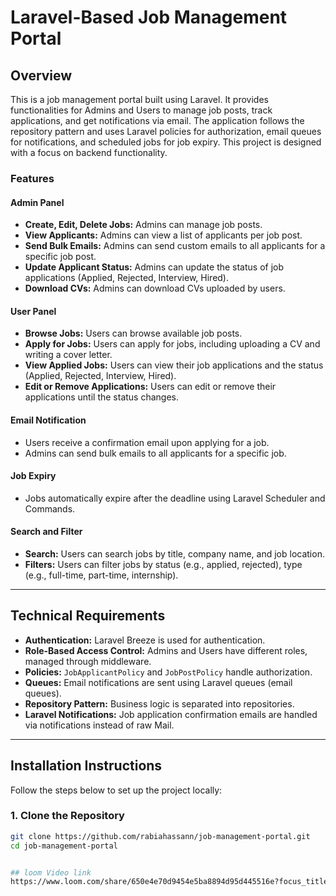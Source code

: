 # Laravel-Based Job Management Portal

## Overview

This is a job management portal built using Laravel. It provides functionalities for Admins and Users to manage job posts, track applications, and get notifications via email. The application follows the repository pattern and uses Laravel policies for authorization, email queues for notifications, and scheduled jobs for job expiry. This project is designed with a focus on backend functionality.

### Features

#### Admin Panel
- **Create, Edit, Delete Jobs:** Admins can manage job posts.
- **View Applicants:** Admins can view a list of applicants per job post.
- **Send Bulk Emails:** Admins can send custom emails to all applicants for a specific job post.
- **Update Applicant Status:** Admins can update the status of job applications (Applied, Rejected, Interview, Hired).
- **Download CVs:** Admins can download CVs uploaded by users.

#### User Panel
- **Browse Jobs:** Users can browse available job posts.
- **Apply for Jobs:** Users can apply for jobs, including uploading a CV and writing a cover letter.
- **View Applied Jobs:** Users can view their job applications and the status (Applied, Rejected, Interview, Hired).
- **Edit or Remove Applications:** Users can edit or remove their applications until the status changes.

#### Email Notification
- Users receive a confirmation email upon applying for a job.
- Admins can send bulk emails to all applicants for a specific job.

#### Job Expiry
- Jobs automatically expire after the deadline using Laravel Scheduler and Commands.

#### Search and Filter
- **Search:** Users can search jobs by title, company name, and job location.
- **Filters:** Users can filter jobs by status (e.g., applied, rejected), type (e.g., full-time, part-time, internship).

---

## Technical Requirements

- **Authentication:** Laravel Breeze is used for authentication.
- **Role-Based Access Control:** Admins and Users have different roles, managed through middleware.
- **Policies:** `JobApplicantPolicy` and `JobPostPolicy` handle authorization.
- **Queues:** Email notifications are sent using Laravel queues (email queues).
- **Repository Pattern:** Business logic is separated into repositories.
- **Laravel Notifications:** Job application confirmation emails are handled via notifications instead of raw Mail.

---

## Installation Instructions

Follow the steps below to set up the project locally:

### 1. Clone the Repository
```bash
git clone https://github.com/rabiahassann/job-management-portal.git
cd job-management-portal


## loom Video link
https://www.loom.com/share/650e4e70d9454e5ba8894d95d445516e?focus_title=1&muted=1&from_recorder=1
